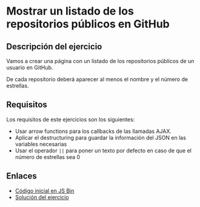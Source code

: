 # Mostrar un listado de los repositorios públicos en GitHub

## Descripción del ejercicio

Vamos a crear una página con un listado de los repositorios públicos de un usuario en GitHub.

De cada repositorio deberá aparecer al menos el nombre y el número de estrellas.

## Requisitos

Los requisitos de este ejercicios son los siguientes:
- Usar arrow functions para los callbacks de las llamadas AJAX.
- Aplicar el destructuring para guardar la información del JSON en las variables necesarias
- Usar el operador `||` para poner un texto por defecto en caso de que el número de estrellas sea 0

## Enlaces

- [Código inicial en JS Bin](http://jsbin.com/miyezoy/18/edit?html,js,console,output)
- [Solución del ejercicio](http://jsbin.com/rezojoleyo/2/edit?html,js)

